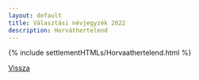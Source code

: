 ```yaml
---
layout: default
title: Választási névjegyzék 2022
description: Horváthertelend
---
```


{% include settlementHTMLs/Horvaathertelend.html %}

[Vissza](../)